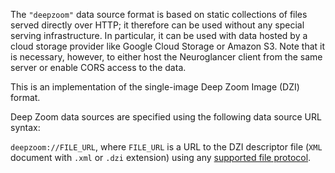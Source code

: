 The `"deepzoom"` data source format is based on static collections of files served directly over
HTTP; it therefore can be used without any special serving infrastructure.  In particular, it can be
used with data hosted by a cloud storage provider like Google Cloud Storage or Amazon S3.  Note that
it is necessary, however, to either host the Neuroglancer client from the same server or enable CORS
access to the data.

This is an implementation of the single-image Deep Zoom Image (DZI) format. 

Deep Zoom data sources are specified using the following data source URL syntax:

`deepzoom://FILE_URL`, where `FILE_URL` is a URL to the DZI descriptor file (`XML` document with `.xml` or `.dzi` extension) using any [supported file protocol](../file_protocols.md).
